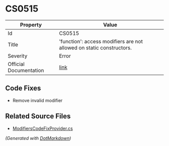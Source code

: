 # CS0515

| Property               | Value                                                                 |
| ---------------------- | --------------------------------------------------------------------- |
| Id                     | CS0515                                                                |
| Title                  | 'function': access modifiers are not allowed on static constructors\. |
| Severity               | Error                                                                 |
| Official Documentation | [link](http://docs.microsoft.com/en-us/dotnet/csharp/misc/cs0515)     |

## Code Fixes

* Remove invalid modifier

## Related Source Files

* [ModifiersCodeFixProvider.cs](../../src/CodeFixes/CSharp/CodeFixes/ModifiersCodeFixProvider.cs)

*\(Generated with [DotMarkdown](http://github.com/JosefPihrt/DotMarkdown)\)*